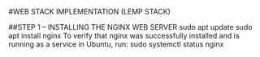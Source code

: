 #WEB STACK IMPLEMENTATION (LEMP STACK)

##STEP 1 – INSTALLING THE NGINX WEB SERVER
sudo apt update
sudo apt install nginx
To verify that nginx was successfully installed and is running as a service in Ubuntu, run:
sudo systemctl status nginx


##


##


##


##

##


##


##


##


##


##
